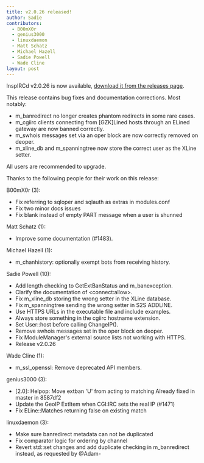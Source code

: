 ```yaml
---
title: v2.0.26 released!
author: Sadie
contributors:
  - B00mX0r
  - genius3000
  - linuxdaemon
  - Matt Schatz
  - Michael Hazell
  - Sadie Powell
  - Wade Cline
layout: post
---
```


InspIRCd v2.0.26 is now available, [download it from the releases page](https://github.com/inspircd/inspircd/releases/tag/v2.0.26).

This release contains bug fixes and documentation corrections. Most notably:

 - m\_banredirect no longer creates phantom redirects in some rare cases.
 - m\_cgiirc clients connecting from [GZK]Lined hosts through an ELined gateway are now banned correctly.
 - m\_swhois messages set via an oper block are now correctly removed on deoper.
 - m\_xline_db and m\_spanningtree now store the correct user as the XLine setter.

All users are recommended to upgrade.

<!--more-->

Thanks to the following people for their work on this release:

B00mX0r (3):
  - Fix referring to sqloper and sqlauth as extras in modules.conf
  - Fix two minor docs issues
  - Fix blank instead of empty PART message when a user is shunned

Matt Schatz (1):
  - Improve some documentation (#1483).

Michael Hazell (1):
  - m_chanhistory: optionally exempt bots from receiving history.

Sadie Powell (10):
  - Add length checking to GetExtBanStatus and m_banexception.
  - Clarify the documentation of &lt;connect:allow&gt;.
  - Fix m\_xline\_db storing the wrong setter in the XLine database.
  - Fix m\_spanningtree sending the wrong setter in S2S ADDLINE.
  - Use HTTPS URLs in the executable file and include examples.
  - Always store something in the cgiirc hostname extension.
  - Set User::host before calling ChangeIP().
  - Remove swhois messages set in the oper block on deoper.
  - Fix ModuleManager's external source lists not working with HTTPS.
  - Release v2.0.26

Wade Cline (1):
  - m_ssl_openssl: Remove deprecated API members.

genius3000 (3):
  - [2.0]: Helpop: Move extban 'U' from acting to matching Already fixed in master in 8587df2
  - Update the GeoIP ExtItem when CGI:IRC sets the real IP (#1471)
  - Fix ELine::Matches returning false on existing match

linuxdaemon (3):
  - Make sure banredirect metadata can not be duplicated
  - Fix comparator logic for ordering by channel
  - Revert std::set changes and add duplicate checking in m_banredirect instead, as requested by @Adam-
